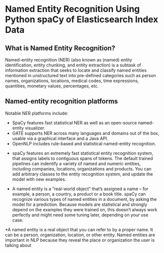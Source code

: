 # Named Entity Recognition Using Python spaCy of Elasticsearch Index Data
## What is Named Entity Recognition?

Named-entity recognition (NER) (also known as (named) entity identification, entity chunking, and entity extraction) is a subtask of information extraction that seeks to locate and classify named entities mentioned in unstructured text into pre-defined categories such as person names, organizations, locations, medical codes, time expressions, quantities, monetary values, percentages, etc.

## Named-entity recognition platforms
Notable NER platforms include:

- SpaCy features fast statistical NER as well as an open-source named-entity visualizer.
- GATE supports NER across many languages and domains out of the box, usable via a graphical interface and a Java API.
- OpenNLP includes rule-based and statistical named-entity recognition.



* spaCy features an extremely fast statistical entity recognition system, that assigns labels to contiguous spans of tokens. The default trained pipelines can indentify a variety of named and numeric entities, including companies, locations, organizations and products. You can add arbitrary classes to the entity recognition system, and update the model with new examples.

* A named entity is a “real-world object” that’s assigned a name – for example, a person, a country, a product or a book title. spaCy can recognize various types of named entities in a document, by asking the model for a prediction. Because models are statistical and strongly depend on the examples they were trained on, this doesn’t always work perfectly and might need some tuning later, depending on your use case.

*A named entity is a real object that you can refer to by a proper
name. It can be a person, organization, location, or other entity.
Named entities are important in NLP because they reveal the
place or organization the user is talking about
